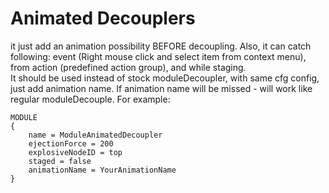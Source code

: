 Animated Decouplers
==================
it just add an animation possibility BEFORE decoupling. 
Also, it can catch following: event (Right mouse click and select item from context menu), from action (predefined action group), and while staging.  
It should be used instead of stock moduleDecoupler, with same  cfg config, just add animation name. If animation name will be missed - will work like regular moduleDecouple.
For example:

	MODULE
	{
	    name = ModuleAnimatedDecoupler
	    ejectionForce = 200
	    explosiveNodeID = top
	    staged = false
	    animationName = YourAnimationName
	}
	

